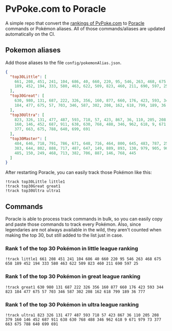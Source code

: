 # PvPoke.com to Poracle
A simple repo that convert the [rankings of PvPoke.com](https://pvpoke.com/rankings/) to [Poracle](https://github.com/KartulUdus/PoracleJS) commands or Pokémon aliases. 
All of those commands/aliases are updated automatically on the CI.

## Pokemon aliases
Add those aliases to the file `config/pokemonAlias.json`. 

<!-- aliases-start -->
```json
{
  "top30Little": [
    661, 208, 451, 241, 104, 686, 40, 660, 220, 95, 546, 263, 468, 675, 658,
    189, 452, 194, 333, 580, 463, 622, 509, 823, 460, 211, 690, 597, 25
  ],
  "top30Great": [
    630, 980, 131, 687, 222, 326, 356, 160, 877, 660, 176, 423, 593, 344, 823,
    184, 477, 675, 57, 703, 346, 587, 302, 208, 162, 618, 799, 189, 36, 777
  ],
  "top30Ultra": [
    823, 326, 131, 477, 487, 593, 718, 57, 423, 867, 36, 110, 205, 208, 379,
    160, 146, 452, 687, 911, 638, 630, 768, 488, 346, 962, 618, 9, 671, 979, 73,
    377, 663, 675, 788, 640, 699, 691
  ],
  "top30Master": [
    484, 646, 718, 791, 786, 671, 648, 716, 464, 800, 645, 483, 787, 250, 643,
    383, 644, 802, 888, 717, 487, 647, 149, 889, 893, 130, 979, 905, 901, 1000,
    485, 150, 249, 468, 713, 382, 706, 887, 146, 768, 445
  ]
}
```
<!-- aliases-end -->

After restarting Poracle, you can easily track those Pokémon like this:
```shell
!track top30Little little1
!track top30Great great1
!track top30Ultra ultra1
```

## Commands
Poracle is able to process track commands in bulk, so you can easily copy and paste those commands to track every Pokémon. 
Also, since legendaries are not always available in the wild, they aren't counted when making the top 30, but still added to the list just in case.

### Rank 1 of the top 30 Pokémon in little league ranking
<!-- top30little-start -->
```
!track little1 661 208 451 241 104 686 40 660 220 95 546 263 468 675 658 189 452 194 333 580 463 622 509 823 460 211 690 597 25
```
<!-- top30little-end -->

### Rank 1 of the top 30 Pokémon in great league ranking
<!-- top30great-start -->
```
!track great1 630 980 131 687 222 326 356 160 877 660 176 423 593 344 823 184 477 675 57 703 346 587 302 208 162 618 799 189 36 777
```
<!-- top30great-end -->

### Rank 1 of the top 30 Pokémon in ultra league ranking
<!-- top30ultra-start -->
```
!track ultra1 823 326 131 477 487 593 718 57 423 867 36 110 205 208 379 160 146 452 687 911 638 630 768 488 346 962 618 9 671 979 73 377 663 675 788 640 699 691
```
<!-- top30ultra-end -->
